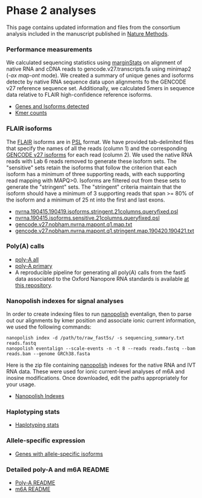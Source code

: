 # Phase 2 analyses

This page contains updated information and files from the consortium analysis included in the manuscript published in [Nature Methods](https://www.nature.com/articles/s41592-019-0617-2).

### Performance measurements
We calculated sequencing statistics using [marginStats](https://github.com/benedictpaten/marginAlign) on alignment of native RNA and cDNA reads to gencode.v27.transcripts.fa using minimap2 (_-ax map-ont_ mode). We created a summary of unique genes and isoforms detecte by native RNA sequence data upon alignments fo the GENCODE v27 reference sequence set. Additionally, we calculated 5mers in sequence data relative to FLAIR high-confidence reference isoforms. 

 - [Genes and Isoforms detected](http://s3.amazonaws.com/nanopore-human-wgs/rna/phase1_analyses/Supplementary_Tables_S1_S2.Native_RNA_genes_isoforms_GENCODEv27.xlsx)
 - [Kmer counts](http://s3.amazonaws.com/nanopore-human-wgs/rna/phase1_analyses/Supplementary_Tables_S3_S4.Kmer_counts_nativeRNA_cDNA.xlsx)
 
### FLAIR isoforms
The [FLAIR](https://github.com/BrooksLabUCSC/flair) isoforms are in [PSL](https://genome.ucsc.edu/FAQ/FAQformat.html#format2) format. We have provided tab-delimited files that specify the names of all the reads (column 1) and the corresponding [GENCODE v27 isoforms](https://www.gencodegenes.org/human/release_27.html) for each read (column 2). We used the native RNA reads with Lab 6 reads removed to generate these isoform sets. The "sensitive" sets retain the isoforms that follow the  criterion that each isoform has a minimum of three supporting reads, with each supporting read mapping with MAPQ>0. Isoforms are filtered out from these sets to generate the "stringent" sets. The "stringent" criteria maintain that the isoform should have a minimum of 3 supporting reads that span >= 80% of the isoform and a minimum of 25 nt into the first and last exons.

 - [nvrna.190415.190419.isoforms.stringent.21columns.queryfixed.psl](http://s3.amazonaws.com/nanopore-human-wgs/rna/phase2_analyses/nvrna.190415.190419.isoforms.stringent.21columns.queryfixed.psl)
 - [nvrna.190415.isoforms.sensitive.21columns.queryfixed.psl](http://s3.amazonaws.com/nanopore-human-wgs/rna/phase2_analyses/nvrna.190415.isoforms.sensitive.21columns.queryfixed.psl)
 - [gencode.v27.nobham.nvrna.mapont.q1.map.txt](http://s3.amazonaws.com/nanopore-human-wgs/rna/phase2_analyses/gencode.v27.nobham.nvrna.mapont.q1.map.txt)
 - [gencode.v27.nobham.nvrna.mapont.q1.stringent.map.190420.190421.txt](http://s3.amazonaws.com/nanopore-human-wgs/rna/phase2_analyses/gencode.v27.nobham.nvrna.mapont.q1.stringent.map.190420.190421.txt)
 
### Poly(A) calls

 - [poly-A all](http://s3.amazonaws.com/nanopore-human-wgs/rna/phase1_analyses/NA12878_DirectRNA_polyA_all.txt)
 - [poly-A primary](http://s3.amazonaws.com/nanopore-human-wgs/rna/phase1_analyses/NA12878_DirectRNA_polyA_primary.txt)
 - A reproducible pipeline for generating all poly(A) calls from the fast5 data associated to the Oxford Nanopore RNA standards is available [at this repository](https://github.com/paultsw/polya_analysis).

### Nanopolish indexes for signal analyses
In order to create indexing files to run [nanopolish](https://github.com/jts/nanopolish) eventalign, then to parse out our alignments by kmer position and associate ionic current information, we used the following commands:

	nanopolish index -d /path/to/raw_fast5s/ -s sequencing_summary.txt reads.fastq
	nanopolish eventalign --scale-events -n -t 8 --reads reads.fastq --bam reads.bam --genome GRCh38.fasta

Here is the zip file containing [nanopolish](https://github.com/jts/nanopolish) indexes for the native RNA and IVT RNA data. These were used for ionic current-level analyses of m6A and inosine modifications. Once downloaded, edit the paths appropriately for your usage.

 - [Nanopolish Indexes](http://s3.amazonaws.com/nanopore-human-wgs/rna/phase1_analyses/rnaconsort.npolish.idx.zip)

### Haplotyping stats

 - [Haplotyping stats](http://s3.amazonaws.com/nanopore-human-wgs/rna/phase1_analyses/Supplementary_Tables_S5.HaplotypingStatsBinom_HEADER_181030.txt)

### Allele-specific expression

 - [Genes with allele-specific isoforms](http://s3.amazonaws.com/nanopore-human-wgs/rna/phase1_analyses/Supplementary_Tables_S6.GenesWithAlleleSpecificIsoformsTEXT.txt)

### Detailed poly-A and m6A README
 - [Poly-A README](phase1_polyA_README.md)
 - [m6A README](phase1_m6A_README.md)


